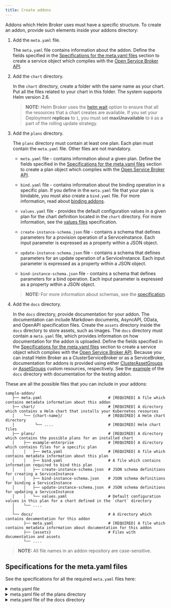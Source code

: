 ```yaml
---
title: Create addons
---
```


Addons which Helm Broker uses must have a specific structure. To create an addon, provide such elements inside your addons directory:

1. Add the `meta.yaml` file.

   The `meta.yaml` file contains information about the addon. Define the fields specified in the [Specifications for the meta.yaml files](#specifications-for-the-metayaml-files) section to create a service object which complies with the [Open Service Broker API](https://github.com/openservicebrokerapi/servicebroker/blob/v2.14/spec.md#service-object).

2. Add the `chart` directory.

   In the `chart` directory, create a folder with the same name as your chart. Put all the files related to your chart in this folder. The system supports Helm version 2.6.

   > **NOTE:** Helm Broker uses the [helm wait](https://github.com/kubernetes/helm/blob/release-2.6/docs/using_helm.md#helpful-options-for-installupgraderollback) option to ensure that all the resources that a chart creates are available. If you set your Deployment **replicas** to `1`, you must set **maxUnavailable** to `0` as a part of the rolling update strategy.

3. Add the `plans` directory.

   The `plans` directory must contain at least one plan. Each plan must contain the `meta.yaml` file. Other files are not mandatory.

   * `meta.yaml` file - contains information about a given plan. Define the fields specified in the [Specifications for the meta.yaml files](#specifications-for-the-metayaml-files) section to create a plan object which complies with the [Open Service Broker API](https://github.com/openservicebrokerapi/servicebroker/blob/v2.14/spec.md#plan-object).

   * `bind.yaml` file - contains information about the binding operation in a specific plan. If you define in the `meta.yaml` file that your plan is bindable, you must also create a `bind.yaml` file. For more information, read about [binding addons](./smgt-12-hb-bind-addons.md).

   * `values.yaml` file - provides the default configuration values in a given plan for the chart definition located in the `chart` directory. For more information, see the [values files](https://github.com/kubernetes/helm/blob/release-2.6/docs/chart_template_guide/values_files.md) specification.

   * `create-instance-schema.json` file - contains a schema that defines parameters for a provision operation of a ServiceInstance. Each input parameter is expressed as a property within a JSON object.

   * `update-instance-schema.json` file - contains a schema that defines parameters for an update operation of a ServiceInstance. Each input parameter is expressed as a property within a JSON object.

   * `bind-instance-schema.json` file - contains a schema that defines parameters for a bind operation. Each input parameter is expressed as a property within a JSON object.

   >**NOTE:** For more information about schemas, see the [specification](https://github.com/openservicebrokerapi/servicebroker/blob/master/spec.md#schemas-object).

4. Add the `docs` directory.

   In the `docs` directory, provide documentation for your addon. The documentation can include Markdown documents, AsyncAPI, OData, and OpenAPI specification files. Create the `assets` directory inside the `docs` directory to store assets, such as images. The `docs` directory must contain a `meta.yaml` file, which provides information on how documentation for the addon is uploaded. Define the fields specified in the [Specifications for the meta.yaml files](#specifications-for-the-metayaml-files) section to create a service object which complies with the [Open Service Broker API](https://github.com/openservicebrokerapi/servicebroker/blob/v2.14/spec.md#service-object). Because you can install Helm Broker as a ClusterServiceBroker or as a ServiceBroker, documentation for addons is provided using either [ClusterAssetGroups](https://github.com/kyma-project/rafter/blob/main/docs/18-clusterassetgroup-cr.md) or [AssetGroups](https://github.com/kyma-project/rafter/blob/main/docs/17-assetgroup-cr.md) custom resources, respectively. See the [example](https://github.com/kyma-project/addons/tree/master/addons/testing-0.0.1/docs) of the `docs` directory with documentation for the testing addon.

These are all the possible files that you can include in your addons:

   ```text
   sample-addon/
      ├── meta.yaml                             # [REQUIRED] A file which contains metadata information about this addon
      ├── chart/                                # [REQUIRED] A directory which contains a Helm chart that installs your Kubernetes resources
      │    └── {chart-name}/                    # [REQUIRED] A Helm chart directory
      │         └── ....                        # [REQUIRED] Helm chart files
      ├── plans/                                # [REQUIRED] A directory which contains the possible plans for an installed chart
      │    ├── example-enterprise               # [REQUIRED] A directory which contains files for a specific plan
      │    │   ├── meta.yaml                    # [REQUIRED] A file which contains metadata information about this plan
      │    │   ├── bind.yaml                    # A file which contains information required to bind this plan
      │    │   ├── create-instance-schema.json  # JSON schema definitions for creating a ServiceInstance
      │    │   ├── bind-instance-schema.json    # JSON schema definitions for binding a ServiceInstance
      │    │   ├── update-instance-schema.json  # JSON schema definitions for updating a ServiceInstance
      │    │   └── values.yaml                  # Default configuration values in this plan for a chart defined in the `chart` directory
      │    └── ....
      │
      └── docs/                                 # A directory which contains documentation for this addon
           ├── meta.yaml                        # [REQUIRED] A file which contains metadata information about documentation for this addon
           ├── {assets}                         # Files with documentation and assets
           └── ....
   ```

   > **NOTE:** All file names in an addon repository are case-sensitive.


## Specifications for the meta.yaml files

See the specifications for all the required `meta.yaml` files here:

<div tabs>
  <details>
  <summary>
  meta.yaml file
  </summary>

  |      Field Name     | Required |                   Description             |
  |-------------------|:--------:|----------------------------------------------|
  |         **name**        |   Yes   | The name of the addon.  |
  |       **version**       |   Yes   | The version of the addon. It is a broker service identifier.  |
  |          **id**         |   Yes   | The broker service identifier.  |
  |     **description**     |   Yes   | The short description of the service. |
  |     **displayName**     |   Yes   | The display name of the addon.    |
  |         **tags**        |   No  | Keywords describing the provided service, separated by commas.     |
  |       **bindable**      |   No  | The field that specifies whether you can bind a given addon. |
  | **providerDisplayName** |   No  | The name of the upstream entity providing the actual service.  |
  |   **longDescription**   |   No  | The long description of the service.     |
  |   **documentationURL**  |   No  | The link to the documentation page for the service.        |
  |      **supportURL**     |   No  | The link to the support page for the service.     |
  |       **imageURL**      |   No  | The URL to an image. You must provide the image in the `SVG` format.          |
  |       **labels**        |   No  | Key-value pairs that help you to organize your project. Use labels to indicate different elements, such as Namespaces, services, or teams.   |
  | **bindingsRetrievable** |   No  | The field that specifies whether fetching a ServiceBinding using a GET request on the resource's endpoint is supported for all plans. The default value is `false`.   |
  |   **planUpdatable**     |   No  |  The field that specifies whether instances of this service can be updated to a different plan. The default value is `false`  |
  |       **requires**      |   No  | The list of permissions the user must grant to the instances of this service. |
  | **provisionOnlyOnce**   |   No  | The field that specifies whether the addon can be provisioned only once in a given Namespace. The default value is `false`. |

  > **NOTE**: The **provisionOnlyOnce** and **local** keys are reserved and cannot be added to the **labels** entry, since the Helm Broker overrides them at runtime. The Helm Broker always adds the `local:true` label and it adds the `provisionOnlyOnce:true` label only if **provisionOnlyOnce** is set to `true`.

  </details>
  <details>
  <summary>
  meta.yaml file of the plans directory
  </summary>

  |  Field Name | Required |      Description               |
  |-----------|:--------:|------------------------------------|
  |     **name**    |   Yes   |     The name of the plan.   |
  |      **id**     |   Yes   |     The ID of the plan. |
  | **description** |   Yes   | The description of the plan. |
  | **displayName** |   Yes   | The display name of the plan. |
  |  **bindable**   |   No  | The field that specifies whether you can bind an instance of the plan or not. The default value is `false`. |
  |     **free**    |   No  | The attribute which specifies whether an instance of the plan is free or not. The default value is `false`.    |

  </details>
  <details>
  <summary>
  meta.yaml file of the docs directory
  </summary>

  The `meta.yaml` file contains the specification of the ClusterAssetGroup or AssetGroup. The example structure of the `meta.yaml` file looks as follows:

  |  Field Name | Required |      Description               |
  |-----------|:--------:|------------------------------------|
  |   **docs[]**                           |   Yes   | Contains the definitions of documentation.   |
  | **docs[].template**                    |   Yes   | Contains the specification of the ClusterAssetGroup or AssetGroup. |
  | **docs[].template.displayName**        |   Yes   | Specifies the display name of the ClusterAssetGroup or AssetGroup. |
  | **docs[].template.description**        |   Yes   | Provides the description of the ClusterAssetGroup or AssetGroup. |
  | **docs[].template.sources[]**          |   Yes   | Contains the definitions of assets for an addon. |
  | **docs[].template.sources[].type**     |   Yes   | Defines the type of the asset. |
  | **docs[].template.sources[].name**     |   Yes   | Defines a unique identifier of a given asset. It must be unique for a given asset type. |
  | **docs[].template.sources[].mode**     |   Yes   | Specifies if the asset consists of one file or a set of compressed files in the ZIP or TAR format. Use `single` for one file and `package` for a set of files. |
  | **docs[].template.sources[].url**      |   Yes   | Specifies the location of a file. |
  | **docs[].template.sources[].filter**   |   Yes   | Specifies the directory from which the documentation is fetched. The regex used in the filter must be [RE2](https://golang.org/s/re2syntax)-compliant.  |

  >**NOTE:** Currently, you can provide only one entry in the `docs` array.


  </details>

</div>
